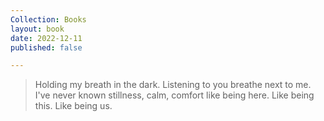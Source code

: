 ```yaml
---
Collection: Books
layout: book
date: 2022-12-11
published: false

---
```

> Holding my breath in the dark. Listening to you breathe next to me. I've never known stillness, calm, comfort like being here. Like being this. Like being us.